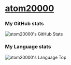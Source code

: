# [atom20000](https://github.com/atom20000)

### My GitHub stats
![atom20000's GitHub Stats](https://github-readme-stats.vercel.app/api?username=atom20000&bg_color=0d1117&count_private=true&show_icons=true&include_all_commits=true&hide_title=true&hide_border=true&text_color=25EAD4)

### My Language stats
![atom20000's Language Top](https://github-readme-stats.vercel.app/api/top-langs/?username=atom20000&bg_color=0d1117&langs_count=10&layout=compact&hide_title=true&hide_border=true&text_color=25EAD4)


<!--
## Current job: MGUPI Industries
![MGUPI](https://user-images.githubusercontent.com/62073166/114260609-b4cc2800-99de-11eb-9b88-5e0e4f2e46bd.png)
-->

<!--

Here are some ideas to get you started:

- 🔭 I’m currently working on ...
- 🌱 I’m currently learning ...
- 👯 I’m looking to collaborate on ...
- 🤔 I’m looking for help with ...
- 💬 Ask me about ...
- 📫 How to reach me: ...
- 😄 Pronouns: ...
- ⚡ Fun fact: ...
-->
